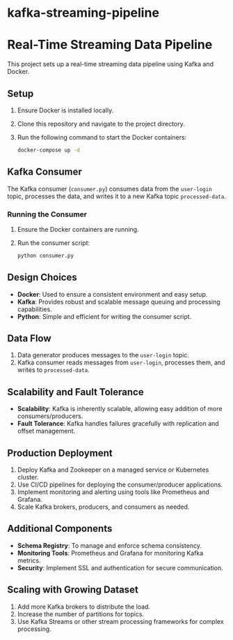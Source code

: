 # kafka-streaming-pipeline
# Real-Time Streaming Data Pipeline

This project sets up a real-time streaming data pipeline using Kafka and Docker.

## Setup

1. Ensure Docker is installed locally.
2. Clone this repository and navigate to the project directory.
3. Run the following command to start the Docker containers:

    ```sh
    docker-compose up -d
    ```

## Kafka Consumer

The Kafka consumer (`consumer.py`) consumes data from the `user-login` topic, processes the data, and writes it to a new Kafka topic `processed-data`.

### Running the Consumer

1. Ensure the Docker containers are running.
2. Run the consumer script:

    ```sh
    python consumer.py
    ```

## Design Choices

- **Docker**: Used to ensure a consistent environment and easy setup.
- **Kafka**: Provides robust and scalable message queuing and processing capabilities.
- **Python**: Simple and efficient for writing the consumer script.

## Data Flow

1. Data generator produces messages to the `user-login` topic.
2. Kafka consumer reads messages from `user-login`, processes them, and writes to `processed-data`.

## Scalability and Fault Tolerance

- **Scalability**: Kafka is inherently scalable, allowing easy addition of more consumers/producers.
- **Fault Tolerance**: Kafka handles failures gracefully with replication and offset management.

## Production Deployment

1. Deploy Kafka and Zookeeper on a managed service or Kubernetes cluster.
2. Use CI/CD pipelines for deploying the consumer/producer applications.
3. Implement monitoring and alerting using tools like Prometheus and Grafana.
4. Scale Kafka brokers, producers, and consumers as needed.

## Additional Components

- **Schema Registry**: To manage and enforce schema consistency.
- **Monitoring Tools**: Prometheus and Grafana for monitoring Kafka metrics.
- **Security**: Implement SSL and authentication for secure communication.

## Scaling with Growing Dataset

1. Add more Kafka brokers to distribute the load.
2. Increase the number of partitions for topics.
3. Use Kafka Streams or other stream processing frameworks for complex processing.

